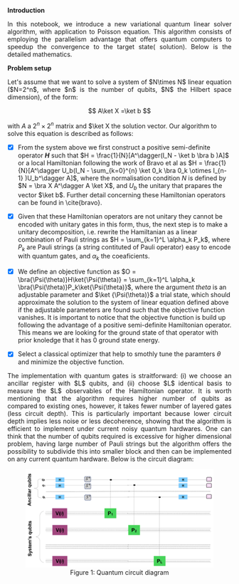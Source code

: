 **Introduction**

<p style="text-align: justify;">
In this notebook, we introduce a new variational quantum linear solver algorithm, with application to Poisson equation. This algorithm consists of employing the parallelism advantage that offers quantum computers to speedup the convergence to the target state( solution). Below is the detailed mathematics.
</p>

**Problem setup**

<p style="text-align: justify;">
Let's assume that we want to solve a system of $N\times N$ linear equation ($N=2^n$, where $n$ is the number of qubits, $N$ the Hilbert space dimension), of the form:
</p>

$$
A\ket X =\ket b
$$

with $A$ a $2^n\times2^n$ matrix and $\ket X the solution vector. Our algorithm to solve this equation is described as follows:

- [x] From the system above we first construct a positive semi-definite operator **$H$** such that $H = \frac{1}{N}[A^\dagger(I_N - \ket b \bra b )A]$ or a local Hamiltonian following the work of Bravo et al  as $H = \frac{1}{N}[A^\dagger U_b(I_N - \sum_{k=0}^{n} \ket 0_k \bra 0_k \otimes I_{n-1} )U_b^\dagger A]$, where the normalisation condition $N$ is defined by $N = \bra X A^\dagger A \ket X$, and $U_b$ the unitary that prapares the vector $\ket b$. Further detail concerning these Hamiltonian operators can be found in \cite{bravo}.
- [x] Given that these Hamiltonian operators are not unitary they cannot be encoded with unitary gates in this form, thus, the next step is to make a unitary decomposition, i.e. rewrite the Hamiltanian as a linear combination of Pauli strings as $H = \sum_{k=1}^L \alpha_k P_k$, where $P_k$ are Pauli strings (a string contituted of Pauli operator) easy to encode with quantum gates, and $\alpha_k$ the coeaficients.

- [x] We define an objective function as $O = \bra{\Psi(\theta)}H\ket{\Psi(\theta)} = \sum_{k=1}^L \alpha_k  \bra{\Psi(\theta)}P_k\ket{\Psi(\theta)}$, where the argument $theta$ is an adjustable parameter and $\ket {\Psi(\theta)}$ a trial state, which should approximate the solution to the system of linear equation defined above if the adjustable parameters are found such that the objective function vanishes. It is important to notice that the objective function is build up following the advantage of a positive semi-definite Hamiltonian operator. This means we are looking for the ground state of that operator with prior knoledge that it has 0 ground state energy.

- [x]  Select a classical optimizer that help to smothly tune the paramters $\theta$ and minimize the objective function.

<p style="text-align: justify;">
The implementation with quantum gates is straitforward: (i) we choose an ancillar register with  $L$ qubits, and (ii) choose $L$ identical basis to measure the $L$ observables of the Hamiltonian operator. It is worth mentioning that the algorithm requires higher number of qubits as compared to existing ones, however, it takes fewer number of layered gates (less circuit depth). This is particularly important because lower circuit depth implies less noise or less decoherence, showing that the algorithm is efficient to implement under current noisy quantum hardwares. One can think that the number of qubits required is excessive for higher dimensional problem, having large number of Pauli strings but the algorithm offers the possibility to subdivide this into smaller block and then can be implemented on any current quantum hardware. Below is the circuit diagram:
</p>

<figure style="text-align:center">
  <img src="Circ_diagram.png" alt="Quantum Circuit" width="700">
  <figcaption>Figure 1: Quantum circuit diagram</figcaption>
</figure>
 
